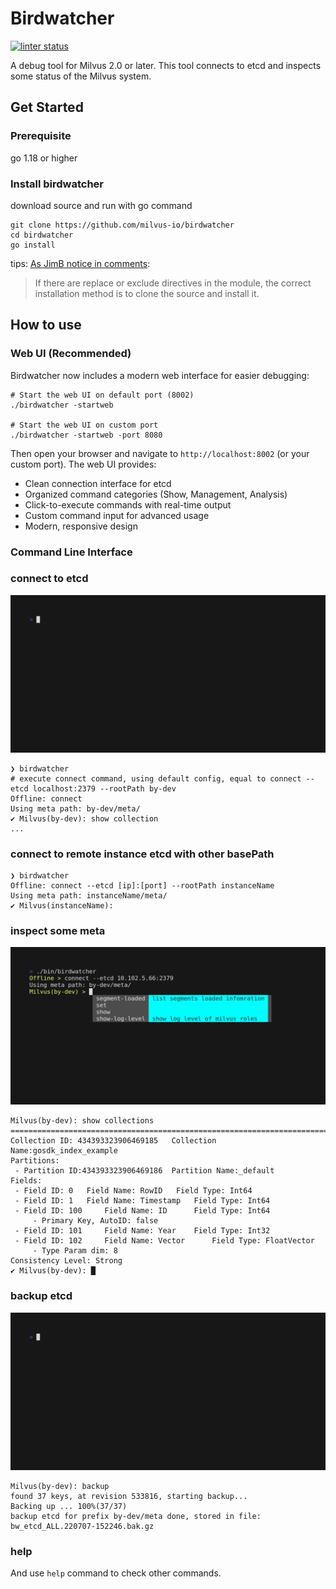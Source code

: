 # Birdwatcher

[![linter status](https://github.com/milvus-io/birdwatcher/workflows/golangci-lint/badge.svg)](https://github.com/milvus-io/birdwatcher/actions/workflows/golangci-lint.yml?query=branch%3Amain+)

A debug tool for Milvus 2.0 or later. This tool connects to etcd and inspects some status of the Milvus system.

## Get Started

### Prerequisite
go 1.18 or higher 

### Install birdwatcher

download source and run with go command

```shell
git clone https://github.com/milvus-io/birdwatcher
cd birdwatcher
go install
```

tips: [As JimB notice in comments](https://stackoverflow.com/questions/69807151/go-install-github-com-dmacvicar-terraform-provider-libvirtlatest-shows-error):

> If there are replace or exclude directives in the module, the correct installation method is to clone the source and install it.

## How to use

### Web UI (Recommended)

Birdwatcher now includes a modern web interface for easier debugging:

```shell
# Start the web UI on default port (8002)
./birdwatcher -startweb

# Start the web UI on custom port
./birdwatcher -startweb -port 8080
```

Then open your browser and navigate to `http://localhost:8002` (or your custom port). The web UI provides:

- Clean connection interface for etcd
- Organized command categories (Show, Management, Analysis)
- Click-to-execute commands with real-time output
- Custom command input for advanced usage
- Modern, responsive design

### Command Line Interface

### connect to etcd 

<img alt="connect to etcd" src="./docs/images/connect.gif" width="600" />

```shell
❯ birdwatcher
# execute connect command, using default config, equal to connect --etcd localhost:2379 --rootPath by-dev
Offline: connect 
Using meta path: by-dev/meta/
✔ Milvus(by-dev): show collection
...
```

### connect to remote instance etcd with other basePath

```shell
❯ birdwatcher
Offline: connect --etcd [ip]:[port] --rootPath instanceName
Using meta path: instanceName/meta/
✔ Milvus(instanceName): 

```

### inspect some meta


<img alt="inspect meta" src="./docs/images/show.gif" width="600" />

```
Milvus(by-dev): show collections
================================================================================
Collection ID: 434393323906469185	Collection Name:gosdk_index_example
Partitions:
 - Partition ID:434393323906469186	Partition Name:_default
Fields:
 - Field ID: 0 	 Field Name: RowID 	 Field Type: Int64
 - Field ID: 1 	 Field Name: Timestamp 	 Field Type: Int64
 - Field ID: 100 	 Field Name: ID 	 Field Type: Int64
	 - Primary Key, AutoID: false
 - Field ID: 101 	 Field Name: Year 	 Field Type: Int32
 - Field ID: 102 	 Field Name: Vector 	 Field Type: FloatVector
	 - Type Param dim: 8
Consistency Level: Strong
✔ Milvus(by-dev): █
```

### backup etcd


<img alt="inspect meta" src="./docs/images/backup.gif" width="600" />

```
Milvus(by-dev): backup
found 37 keys, at revision 533816, starting backup...
Backing up ... 100%(37/37)
backup etcd for prefix by-dev/meta done, stored in file: bw_etcd_ALL.220707-152246.bak.gz
```

### help

And use `help` command to check other commands.
